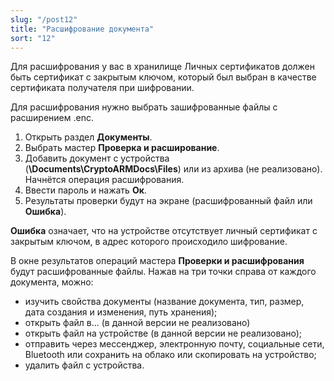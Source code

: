 ```yaml
---
slug: "/post12"
title: "Расшифрование документа"
sort: "12"
---
```


Для расшифрования у вас в хранилище Личных сертификатов должен быть сертификат с закрытым ключом, который был выбран в качестве сертификата получателя при шифровании.

Для расшифрования нужно выбрать зашифрованные файлы с расширением .enc.

1. Открыть раздел **Документы**.
2. Выбрать мастер **Проверка и расширование**.
3. Добавить документ с устройства (**\\Documents\CryptoARMDocs\Files**) или из архива (не реализовано). Начнётся операция расшифрования.
4. Ввести пароль и нажать **Ок**.
5. Результаты проверки будут на экране (расшифрованный файл или **Ошибка**).

**Ошибка** означает, что на устройстве отсутствует личный сертификат с закрытым ключом, в адрес которого происходило шифрование.

В окне результатов операций мастера **Проверки и расшифрования** будут расшифрованные файлы. Нажав на три точки справа от каждого документа, можно:
- изучить свойства документы (название документа, тип, размер, дата создания и изменения, путь хранения);
- открыть файл в... (в данной версии не реализовано)
- открыть файл на устройстве (в данной версии не реализовано);
- отправить через мессенджер, электронную почту, социальные сети, Bluetooth или сохранить на облако или скопировать на устройство;
- удалить файл с устройства.